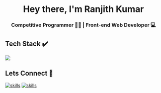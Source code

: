 <h1 align="center">Hey there, I'm Ranjith Kumar</h1>
<h3 align="center">Competitive Programmer 👨‍💻 | Front-end Web Developer 💻</h3>

## Tech Stack ✔️
<p>
  <a href="https://skillicons.dev">
    <img src="https://skillicons.dev/icons?i=c" /><br>
  </a>
</p>

## Lets Connect 🤝
[![skills](https://skillicons.dev/icons?i=linkedin)](https://www.linkedin.com/in/ranjithkumar143)
[![skills](https://skillicons.dev/icons?i=github)](https://github.com/RK-CODEDEV)

<!--
**Shankar20052005/Shankar20052005** is a ✨ _special_ ✨ repository because its `README.md` (this file) appears on your GitHub profile.

Here are some ideas to get you started:

- 🔭 I’m currently working on ...
- 🌱 I’m currently learning ...
- 👯 I’m looking to collaborate on ...
- 🤔 I’m looking for help with ...
- 💬 Ask me about ...
- 📫 How to reach me: ...
- 😄 Pronouns: ...
- ⚡ Fun fact: ...
-->

